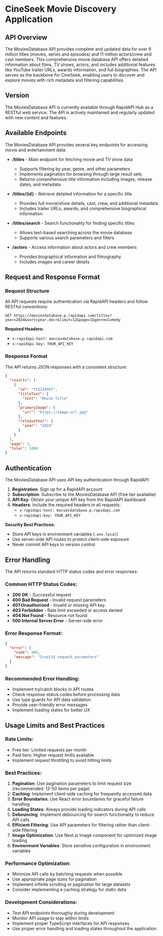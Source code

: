 # CineSeek Movie Discovery Application

## API Overview

The MoviesDatabase API provides complete and updated data for over 9 million titles (movies, series and episodes) and 11 million actors/crew and cast members. This comprehensive movie database API offers detailed information about films, TV shows, actors, and includes additional features like YouTube trailer URLs, awards information, and full biographies. The API serves as the backbone for CineSeek, enabling users to discover and explore movies with rich metadata and filtering capabilities.

## Version

The MoviesDatabase API is currently available through RapidAPI Hub as a RESTful web service. The API is actively maintained and regularly updated with new content and features.

## Available Endpoints

The MoviesDatabase API provides several key endpoints for accessing movie and entertainment data:

- **/titles** - Main endpoint for fetching movie and TV show data
  - Supports filtering by year, genre, and other parameters
  - Implements pagination for browsing through large result sets
  - Returns comprehensive title information including images, release dates, and metadata

- **/titles/{id}** - Retrieve detailed information for a specific title
  - Provides full movie/show details, cast, crew, and additional metadata
  - Includes trailer URLs, awards, and comprehensive biographical information

- **/titles/search** - Search functionality for finding specific titles
  - Allows text-based searching across the movie database
  - Supports various search parameters and filters

- **/actors** - Access information about actors and crew members
  - Provides biographical information and filmography
  - Includes images and career details

## Request and Response Format

### Request Structure
All API requests require authentication via RapidAPI headers and follow RESTful conventions:

```
GET https://moviesdatabase.p.rapidapi.com/titles?year=2024&sort=year.decr&limit=12&page=1&genre=Comedy
```

**Required Headers:**
- `x-rapidapi-host: moviesdatabase.p.rapidapi.com`
- `x-rapidapi-key: YOUR_API_KEY`

### Response Format
The API returns JSON responses with a consistent structure:

```json
{
  "results": [
    {
      "id": "tt1234567",
      "titleText": {
        "text": "Movie Title"
      },
      "primaryImage": {
        "url": "https://image-url.jpg"
      },
      "releaseYear": {
        "year": "2024"
      }
    }
  ],
  "page": 1,
  "total": 1000
}
```

## Authentication

The MoviesDatabase API uses API key authentication through RapidAPI:

1. **Registration**: Sign up for a RapidAPI account
2. **Subscription**: Subscribe to the MoviesDatabase API (free tier available)
3. **API Key**: Obtain your unique API key from the RapidAPI dashboard
4. **Headers**: Include the required headers in all requests:
   - `x-rapidapi-host: moviesdatabase.p.rapidapi.com`
   - `x-rapidapi-key: YOUR_API_KEY`

**Security Best Practices:**
- Store API keys in environment variables (`.env.local`)
- Use server-side API routes to protect client-side exposure
- Never commit API keys to version control

## Error Handling

The API returns standard HTTP status codes and error responses:

### Common HTTP Status Codes:
- **200 OK** - Successful request
- **400 Bad Request** - Invalid request parameters
- **401 Unauthorized** - Invalid or missing API key
- **403 Forbidden** - Rate limit exceeded or access denied
- **404 Not Found** - Resource not found
- **500 Internal Server Error** - Server-side error

### Error Response Format:
```json
{
  "error": {
    "code": 400,
    "message": "Invalid request parameters"
  }
}
```

### Recommended Error Handling:
- Implement try/catch blocks in API routes
- Check response status codes before processing data
- Use type guards for API data validation
- Provide user-friendly error messages
- Implement loading states for better UX

## Usage Limits and Best Practices

### Rate Limits:
- Free tier: Limited requests per month
- Paid tiers: Higher request limits available
- Implement request throttling to avoid hitting limits

### Best Practices:
1. **Pagination**: Use pagination parameters to limit request size (recommended: 12-50 items per page)
2. **Caching**: Implement client-side caching for frequently accessed data
3. **Error Boundaries**: Use React error boundaries for graceful failure handling
4. **Loading States**: Always provide loading indicators during API calls
5. **Debouncing**: Implement debouncing for search functionality to reduce API calls
6. **Efficient Filtering**: Use API parameters for filtering rather than client-side filtering
7. **Image Optimization**: Use Next.js Image component for optimized image loading
8. **Environment Variables**: Store sensitive configuration in environment variables

### Performance Optimization:
- Minimize API calls by batching requests when possible
- Use appropriate page sizes for pagination
- Implement infinite scrolling or pagination for large datasets
- Consider implementing a caching strategy for static data

### Development Considerations:
- Test API endpoints thoroughly during development
- Monitor API usage to stay within limits
- Implement proper TypeScript interfaces for API responses
- Use proper error handling and loading states throughout the application